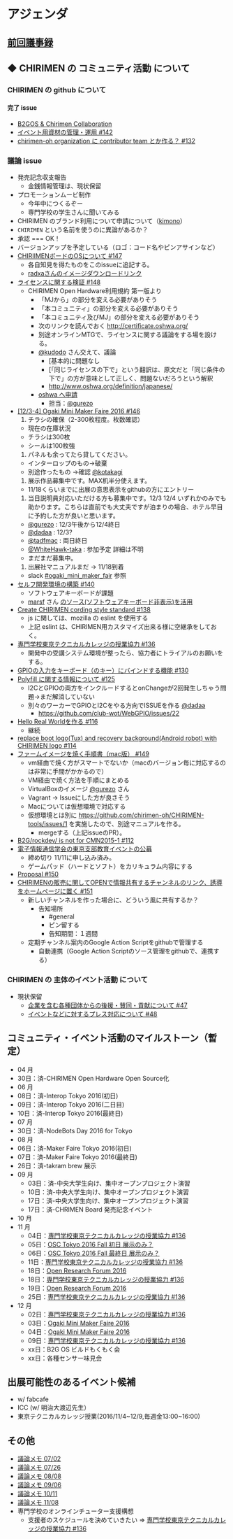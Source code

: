 # アジェンダ

## [前回議事録](meeting-2016.10.11.md)

## ◆ CHIRIMEN の コミュニティ活動 について
### CHIRIMEN の github について
#### 完了 issue
* [B2GOS & Chirimen Collaboration](https://discourse.mozilla-community.org/t/b2gos-chirimen-collaboration/10749)
* [イベント用資材の管理・運用 #142](https://github.com/chirimen-oh/any-issues/issues/142)
* [chirimen-oh organization に contributor team とか作る？ #132](https://github.com/chirimen-oh/any-issues/issues/132)

###  議論 issue
* 発売記念収支報告
  * 金銭情報管理は、現状保留
* プロモーションムービ制作
  * 今年中につくるぞー
  * 専門学校の学生さんに聞いてみる
* CHIRIMEN のブランド利用について申請について（[kimono](https://github.com/chirimen-oh/Cases/tree/master/kimono)）
 * `CHIRIMEN` という名前を使うのに異論があるか？
  * 承認 === OK！
 * バージョンアップを予定している（ロゴ：コード名やピンアサインなど）
* [CHIRIIMENボードのOSについて #147](https://github.com/chirimen-oh/any-issues/issues/147)
  * 各自知見を得たものをこのissueに追記する。
  * [radxaさんのイメージダウンロードリンク](http://wiki.radxa.com/Rock/prebuilt_images)  
* [ライセンスに関する検証  #148](https://github.com/chirimen-oh/any-issues/issues/148)
  * CHIRIMEN Open Hardware利用規約 第一版より
    * 「MJから」の部分を変える必要がありそう
    * 「本コミュニティ」の部分を変える必要がありそう
    * 「本コミュニティ及びMJ」の部分を変える必要がありそう
    * 次のリンクを読んでおく http://certificate.oshwa.org/
    * 別途オンラインMTGで、ライセンスに関する議論をする場を設ける。
    * [@kudodo](https://github.com/kudodo) さん交えて、議論
      * [基本的に問題なし
      * [「同じライセンスの下で」という翻訳は、原文だと「同じ条件の下で」の方が意味として正しく、問題ないだろうという解釈
      * http://www.oshwa.org/definition/japanese/
    * [oshwa へ申請](http://certificate.oshwa.org/get-certified/)
      * 担当：[@gurezo](https://github.com/gurezo)
* [[12/3-4] Ogaki Mini Maker Faire 2016 #146](https://github.com/chirimen-oh/any-issues/issues/146)
  1. チラシの確保（2-300枚程度。枚数確認）
    * 現在の在庫状況
    * チラシは300枚
    * シールは100枚強
  1. パネルも余ってたら貸してください。
    * インターロップのもの→破棄
    * 別途作ったもの ->確認 [@kotakagi](https://github.com/kohichi000000)
  1. 展示作品募集中です。MAX机半分使えます。
    * 11/18くらいまでに出展の意思表示をgithubの方にエントリー
  1. 当日説明員対応いただける方も募集中です。12/3 12/4 いずれかのみでも助かります。こちらは直前でも大丈夫ですが泊まりの場合、ホテル早目に予約した方が良いと思います。
    * [@gurezo](https://github.com/gurezo) : 12/3午後から12/4終日
    * [@dadaa](https://github.com/dadaa) : 12/3?
    * [@tadfmac](https://github.com/tadfmac) : 両日終日
    * [@WhiteHawk-taka](https://github.com/WhiteHawk-taka) : 参加予定 詳細は不明
    * まだまだ募集中。
  1. 出展社マニュアルまだ -> 11/18到着
    * slack [#ogaki_mini_maker_fair](https://chirimen-oh.slack.com/archives/ogaki_mini_maker_fair) 参照
* [セルフ開発環境の構築 #140](https://github.com/chirimen-oh/any-issues/issues/140)
  * ソフトウェアキーボードが課題
  * [marsf](https://github.com/marsf) さん [のソース(ソフトウェアキーボード非表示)を活用](https://github.com/marsf/Phantom-keyboard)
* [Create CHIRIMEN cording style standard #138](https://github.com/chirimen-oh/any-issues/issues/138)
  * js に関しては、mozilla の eslint を使用する
  * 上記 eslint は、CHIRIMEN用カスタマイズ出来る様に空継承をしておく。
* [専門学校東京テクニカルカレッジの授業協力 #136](https://github.com/chirimen-oh/any-issues/issues/136)
  * 開発中の受講システム環境が整ったら、協力者にトライアルのお願いをする。
* [GPIOの入力をキーボード（のキー）にバインドする機能 #130](https://github.com/chirimen-oh/any-issues/issues/130)
* [Polyfill に関する情報について #125](https://github.com/chirimen-oh/any-issues/issues/125)
  * I2CとGPIOの両方をインクルードするとonChangeが2回発生しちゃう問題→まだ解消していない
  * 別々のワーカーでGPIOとI2Cをやる方向でISSUEを作る [@dadaa](https://github.com/dadaa)
    * https://github.com/club-wot/WebGPIO/issues/22
* [Hello Real Worldを作る #116](https://github.com/chirimen-oh/any-issues/issues/116)
  * 継続
* [replace boot logo(Tux) and recovery background(Android robot) with CHIRIMEN logo #114](https://github.com/chirimen-oh/any-issues/issues/114)
* [ファームイメージを焼く手順書（mac版） #149](https://github.com/chirimen-oh/any-issues/issues/149)
  * vm経由で焼く方がスマートでないか（macのバージョン毎に対応するのは非常に手間がかかるので）
  * VM経由で焼く方法を手順にまとめる
  * VirtualBoxのイメージ [@gurezo](https://github.com/gurezo) さん
  * Vagrant → Issueにした方が良さそう
  * Macについては仮想環境で対応する
  * 仮想環境とは別に https://github.com/chirimen-oh/CHIRIMEN-tools/issues/1 を実施したので、別途マニュアルを作る。
    * mergeする（上記issueのPR）。
* [B2G/rockdev/ is not for CMN2015-1 #112](https://github.com/chirimen-oh/any-issues/issues/112)
* [電子情報通信学会の東京支部教育イベントの公募](https://github.com/chirimen-oh/any-issues/issues/153)
  * 締め切り 11/11に申し込み済み。
  * ゲームパッド（ハードとソフト）をカリキュラム内容にする
* [Proposal #150](https://github.com/chirimen-oh/any-issues/issues/150)
* [CHIRIMENの販売に関してOPENで情報共有するチャンネルのリンク、誘導をホームページに置く #151](https://github.com/chirimen-oh/any-issues/issues/151)
  * 新しいチャンネルを作った場合に、どういう風に共有するか？
    * 告知場所
      * #general
      * ピン留する
      * 告知期間：１週間
  * 定期チャンネル案内のGoogle Action Scriptをgithubで管理する
    * 自動連携（Google Action Scriptのソース管理をgithubで、連携する）

### CHIRIMEN の 主体のイベント活動 について
* 現状保留
  * [ 企業を含む各種団体からの後援・賛同・貢献について #47  ](https://is.gd/y9GQVO)
  * [ イベントなどに対するプレス対応について #48  ](https://is.gd/03PdBo)

## コミュニティ・イベント活動のマイルストーン（暫定）
* 04 月
 * 30日：済-CHIRIMEN Open Hardware Open Source化
* 06 月
 * 08日：済-Interop Tokyo 2016(初日)
 * 09日：済-Interop Tokyo 2016(二日目)
 * 10日：済-Interop Tokyo 2016(最終日)
* 07 月
 * 30日：済-NodeBots Day 2016 for Tokyo
* 08 月
 * 06日：済-Maker Faire Tokyo 2016(初日)
 * 07日：済-Maker Faire Tokyo 2016(最終日)
 * 26日：済-takram brew 展示
* 09 月
  * 03日：済-中央大学生向け、集中オープンプロジェクト演習
  * 10日：済-中央大学生向け、集中オープンプロジェクト演習
  * 17日：済-中央大学生向け、集中オープンプロジェクト演習
  * 17日：済-CHRIMEN Board 発売記念イベント
* 10 月
* 11 月
  * 04日：[専門学校東京テクニカルカレッジの授業協力 #136](https://github.com/chirimen-oh/any-issues/issues/136)
  * 05日：[OSC Tokyo 2016 Fall 初日 展示のみ？](www.ospn.jp/osc2016-fall/)
  * 06日：[OSC Tokyo 2016 Fall 最終日 展示のみ？](www.ospn.jp/osc2016-fall/)
  * 11日：[専門学校東京テクニカルカレッジの授業協力 #136](https://github.com/chirimen-oh/any-issues/issues/136)
  * 18日：[Open Research Forum 2016](http://orf.sfc.keio.ac.jp/2016/)
  * 18日：[専門学校東京テクニカルカレッジの授業協力 #136](https://github.com/chirimen-oh/any-issues/issues/136)
  * 19日：[Open Research Forum 2016](http://orf.sfc.keio.ac.jp/2016/)
  * 25日：[専門学校東京テクニカルカレッジの授業協力 #136](https://github.com/chirimen-oh/any-issues/issues/136)
* 12 月
  * 02日：[専門学校東京テクニカルカレッジの授業協力 #136](https://github.com/chirimen-oh/any-issues/issues/136)
  * 03日：[Ogaki Mini Maker Faire 2016](http://ommf.iamas.ac.jp/)
  * 04日：[Ogaki Mini Maker Faire 2016](http://ommf.iamas.ac.jp/)
  * 09日：[専門学校東京テクニカルカレッジの授業協力 #136](https://github.com/chirimen-oh/any-issues/issues/136)
  * xx日：B2G OS ビルドもくもく会
  * xx日：各種センサー味見会

## 出展可能性のあるイベント候補
* w/ fabcafe
* ICC (w/ 明治大渡辺先生）
* 東京テクニカルカレッジ授業(2016/11/4~12/9,毎週金13:00~16:00)

## その他
* [議論メモ 07/02](https://public.etherpad-mozilla.org/p/chirimen-20160702)
* [議論メモ 07/26](https://public.etherpad-mozilla.org/p/chirimen-20160726)
* [議論メモ 08/08](https://public.etherpad-mozilla.org/p/chirimen-20160808)
* [議論メモ 09/06](https://public.etherpad-mozilla.org/p/chirimen-20160906)
* [議論メモ 10/11](https://public.etherpad-mozilla.org/p/chirimen-20161011)
* [議論メモ 11/08](https://public.etherpad-mozilla.org/p/chirimen-20161108)
* 専門学校のオンラインチューター支援構想
  * 支援者のスケジュールを決めていきたい => [専門学校東京テクニカルカレッジの授業協力 #136](https://github.com/chirimen-oh/any-issues/issues/136)

